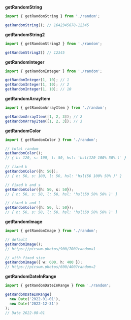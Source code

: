 **getRandomString**

```ts
import { getRandomString } from './random';

getRandomString(); // 1642345678-12345
```

**getRandomString2**

```ts
import { getRandomString2 } from './random';

getRandomString2() // 12345
```

**getRandomInteger**

```ts
import { getRandomInteger } from './random';

getRandomInteger(1, 10); // 1
getRandomInteger(1, 10); // 2
getRandomInteger(1, 10); // 10
```

**getRandomArrayItem**

```ts
import { getRandomArrayItem } from './random';

getRandomArrayItem([1, 2, 3]); // 2
getRandomArrayItem([1, 2, 3]); // 3
```

**getRandomColor**

```ts
import { getRandomColor } from './random';

// total random 
getRandomColor(); 
// { h: 120, s: 100, l: 50, hsl: 'hsl(120 100% 50% )' }

// fixed h 
getRandomColor({h: 50});
// { h: 50, s: 100, l: 50, hsl: 'hsl(50 100% 50% )' }

// fixed h and s 
getRandomColor({h: 50, s: 50});
// { h: 50, s: 50, l: 50, hsl: 'hsl(50 50% 50% )' }

// fixed h and l 
getRandomColor({h: 50, l: 50});
// { h: 50, s: 50, l: 50, hsl: 'hsl(50 50% 50% )' }
```

**getRandomImage**

```ts
import { getRandomImage } from './random';

// default
getRandomImage();
// https://picsum.photos/900/700?random=1

// with fixed size
getRandomImage({ w: 600, h: 400 });
// https://picsum.photos/600/400?random=2
```

**getRandomDateInRange**

```ts
import { getRandomDateInRange } from './random';

getRandomDateInRange(
  new Date('2022-01-01'), 
  new Date('2022-12-31')
);
// Date 2022-08-01
```
